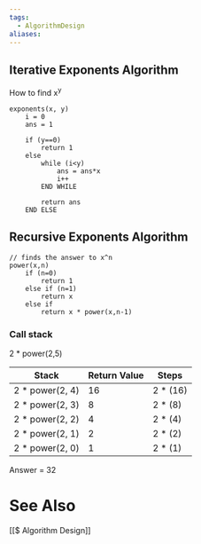 ```yaml
---
tags:
  - AlgorithmDesign
aliases:
---
```

## Iterative Exponents Algorithm
How to find x<sup>y</sup>

```
exponents(x, y)
	i = 0
	ans = 1
	
	if (y==0)
		return 1	
	else
		while (i<y)
			ans = ans*x
			i++
		END WHILE
		
		return ans
	END ELSE
```

## Recursive Exponents Algorithm
```
// finds the answer to x^n
power(x,n)
	if (n=0)
		return 1
	else if (n=1)
		return x
	else if
		return x * power(x,n-1)
```

### Call stack
2 * power(2,5)

| Stack           | Return Value | Steps    |
| --------------- | ------------ | -------- |
| 2 * power(2, 4) | 16           | 2 * (16) |
| 2 * power(2, 3) | 8            | 2 * (8)  |
| 2 * power(2, 2) | 4            | 2 * (4)  |
| 2 * power(2, 1) | 2            | 2 * (2)  |
| 2 * power(2, 0) | 1            | 2 * (1)  |
Answer = 32


# See Also
[[$ Algorithm Design]]